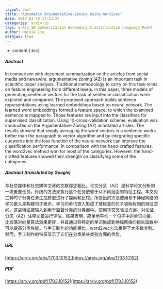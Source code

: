 ```yaml
---
layout: post
title: "Automatic Argumentative-Zoning Using Word2vec"
date: 2017-03-29 17:33:27
categories: arXiv_SD
tags: arXiv_SD Summarization Embedding Classification Language_Model
author: Haixia Liu
mathjax: true
---
```


* content
{:toc}

##### Abstract
In comparison with document summarization on the articles from social media and newswire, argumentative zoning (AZ) is an important task in scientific paper analysis. Traditional methodology to carry on this task relies on feature engineering from different levels. In this paper, three models of generating sentence vectors for the task of sentence classification were explored and compared. The proposed approach builds sentence representations using learned embeddings based on neural network. The learned word embeddings formed a feature space, to which the examined sentence is mapped to. Those features are input into the classifiers for supervised classification. Using 10-cross-validation scheme, evaluation was conducted on the Argumentative-Zoning (AZ) annotated articles. The results showed that simply averaging the word vectors in a sentence works better than the paragraph to vector algorithm and by integrating specific cuewords into the loss function of the neural network can improve the classification performance. In comparison with the hand-crafted features, the word2vec method won for most of the categories. However, the hand-crafted features showed their strength on classifying some of the categories.

##### Abstract (translated by Google)
与社交媒体和社交媒体文章的文献综述相比，论文分区（AZ）是科学论文分析的一项重要任务。传统的方法来执行这个任务依赖于从不同层面的特征工程。本文对三种句子分类任务生成模型进行了探索和比较。所提出的方法使用基于神经网络的学习嵌入来构建句子表示。学习的单词嵌入形成了被检查的句子被映射到的特征空间。这些特征被输入到用于监督分类的分类器中。使用10交叉验证方案，对论证分区（AZ）注释文章进行评估。结果表明，简单地平均一个句子中的单词向量，比段落对向量算法效果更好，并且通过将特定的单词集成到神经网络的损失函数中可以提高分类性能。与手工制作的功能相比，word2vec方法赢得了大多数类别。然而，手工制作的特征显示了它们在分类某些类别方面的优势。

##### URL
[https://arxiv.org/abs/1703.10152](https://arxiv.org/abs/1703.10152)

##### PDF
[https://arxiv.org/pdf/1703.10152](https://arxiv.org/pdf/1703.10152)

